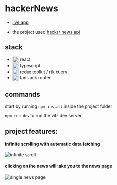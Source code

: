 # hackerNews

- <a href="https://egrrqq.github.io/" target="_blank">live app</a> 

- <div>
    <span> the project used </span>
    <a href="https://github.com/HackerNews/API" target="_blank">
      hacker news api
    </a>
 </div>

## stack

- <div>
    <picture>
      <img src="https://i.ibb.co/y58tKD0/React-icon-svg.png" alt="react logo" align="center"  width="20" height="20"/>
    </picture>
    <span>react</span>
  </div> 

- <div>
    <picture>
      <img src="https://i.ibb.co/0Gmb8s0/Typescript-logo-2020-svg.png" alt="ts logo" align="center"  width="20" height="20"/>
    </picture>
    <span>typescript</span>
  </div> 

- <div>
    <picture>
      <img src="https://i.ibb.co/J7TYjvf/redux-logo.png" alt="redux toolkit logo" align="center"  width="20" height="20"/>
    </picture>
    <span>redux toolkit / rtk query</span>
  </div> 

- <div>
    <picture>
      <img src="https://i.ibb.co/vs6nWQG/router-logo.jpg" alt="tanstack router logo" align="center"  width="20" height="20"/>
    </picture>
    <span>tanstack router</span>
  </div>  

  
## commands

start by running `npm install` inside the project folder

`npm run dev` to run the vite dev server

## project features:

#### infinite scrolling with automatic data fetching

<picture>
  <img src="https://i.ibb.co/X7f8nzY/scroll.gif" alt="infinite scroll" align="center"/>
</picture>

#### сlicking on the news will take you to the news page

<picture>
  <img src="https://i.ibb.co/nzhhm3S/single-Page.gif" alt="single news page" align="center"/>
</picture>
